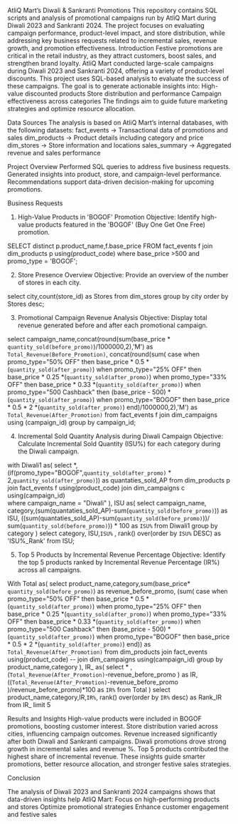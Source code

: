 AtliQ Mart’s Diwali & Sankranti Promotions
This repository contains SQL scripts and analysis of promotional campaigns run by AtliQ Mart during Diwali 2023 and Sankranti 2024. The project focuses on evaluating campaign performance, product-level impact, and store distribution, while addressing key business requests related to incremental sales, revenue growth, and promotion effectiveness.
Introduction
Festive promotions are critical in the retail industry, as they attract customers, boost sales, and strengthen brand loyalty. AtliQ Mart conducted large-scale campaigns during Diwali 2023 and Sankranti 2024, offering a variety of product-level discounts.
This project uses SQL-based analysis to evaluate the success of these campaigns. The goal is to generate actionable insights into:
High-value discounted products
Store distribution and performance
Campaign effectiveness across categories
The findings aim to guide future marketing strategies and optimize resource allocation.

Data Sources
The analysis is based on AtliQ Mart’s internal databases, with the following datasets:
fact_events → Transactional data of promotions and sales
dim_products → Product details including category and price
dim_stores → Store information and locations
sales_summary → Aggregated revenue and sales performance

Project Overview
Performed SQL queries to address five business requests.
Generated insights into product, store, and campaign-level performance.
Recommendations support data-driven decision-making for upcoming promotions.

Business Requests
1. High-Value Products in 'BOGOF' Promotion
Objective: Identify high-value products featured in the 'BOGOF' (Buy One Get One Free) promotion.

SELECT distinct p.product_name,f.base_price FROM fact_events f
join dim_products p using(product_code)
where base_price >500 and promo_type = 'BOGOF';

2. Store Presence Overview
Objective: Provide an overview of the number of stores in each city.

select city,count(store_id) as Stores from dim_stores
group by city order by Stores desc;

3. Promotional Campaign Revenue Analysis
Objective: Display total revenue generated before and after each promotional campaign.

select campaign_name,concat(round(sum(base_price * `quantity_sold(before_promo)`)/1000000,2),'M')
as `Total_Revenue(Before_Promotion)`, 
concat(round(sum(
case
when promo_type="50% OFF" then base_price * 0.5 *(`quantity_sold(after_promo)`)
when promo_type="25% OFF" then base_price * 0.25 *(`quantity_sold(after_promo)`)
when promo_type="33% OFF" then base_price * 0.33 *(`quantity_sold(after_promo)`)
when promo_type="500 Cashback" then (base_price - 500)  *(`quantity_sold(after_promo)`)
when promo_type="BOGOF" then base_price * 0.5 * 2 *(`quantity_sold(after_promo)`) 
end)/1000000,2),'M') as `Total_Revenue(After_Promotion)` 
from fact_events f join dim_campaigns  using (campaign_id)
group by campaign_id;

4. Incremental Sold Quantity Analysis during Diwali Campaign
Objective: Calculate Incremental Sold Quantity (ISU%) for each category during the Diwali campaign.

with Diwali1 as(
select *, (if(promo_type="BOGOF",`quantity_sold(after_promo)` * 2,`quantity_sold(after_promo)`))
as quantaties_sold_AP from dim_products p 
join fact_events f using(product_code)
join dim_campaigns c using(campaign_id)  
where campaign_name = "Diwali" ),
ISU as(
select campaign_name, category,(sum(quantaties_sold_AP)-sum(`quantity_sold(before_promo)`)) as ISU,
((sum(quantaties_sold_AP)-sum(`quantity_sold(before_promo)`))/
sum(`quantity_sold(before_promo)`)) * 100 as `ISU%`
from Diwali1 group by category 
)
select category, ISU,`ISU%` , rank() over(order by `ISU%` DESC) as 'ISU%_Rank' from ISU;

5. Top 5 Products by Incremental Revenue Percentage
Objective: Identify the top 5 products ranked by Incremental Revenue Percentage (IR%) across all campaigns.

With Total as(
select product_name,category,sum(base_price* `quantity_sold(before_promo)`) as revenue_before_promo,
(sum(
case
when promo_type="50% OFF" then base_price * 0.5 *(`quantity_sold(after_promo)`)
when promo_type="25% OFF" then base_price * 0.25 *(`quantity_sold(after_promo)`)
when promo_type="33% OFF" then base_price * 0.33 *(`quantity_sold(after_promo)`)
when promo_type="500 Cashback" then (base_price - 500)  *(`quantity_sold(after_promo)`)
when promo_type="BOGOF" then base_price * 0.5 * 2 *(`quantity_sold(after_promo)`) 
end))
as `Total_Revenue(After_Promotion)` 
from dim_products join fact_events using(product_code)
-- join dim_campaigns using(campaign_id) 
group by product_name,category
),
 IR_  as(
 select * , (`Total_Revenue(After_Promotion)`-revenue_before_promo ) as IR,
 ((`Total_Revenue(After_Promotion)`-revenue_before_promo )/revenue_before_promo)*100 as `IR%`
 from Total )
 select product_name,category,IR,`IR%`, rank() over(order by `IR%` desc) 
 as Rank_IR from IR_ limit 5

Results and Insights
High-value products were included in BOGOF promotions, boosting customer interest.
Store distribution varied across cities, influencing campaign outcomes.
Revenue increased significantly after both Diwali and Sankranti campaigns.
Diwali promotions drove strong growth in incremental sales and revenue %.
Top 5 products contributed the highest share of incremental revenue.
These insights guide smarter promotions, better resource allocation, and stronger festive sales strategies.

Conclusion

The analysis of Diwali 2023 and Sankranti 2024 campaigns shows that data-driven insights help AtliQ Mart:
Focus on high-performing products and stores
Optimize promotional strategies
Enhance customer engagement and festive sales
